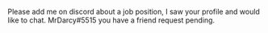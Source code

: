 Please add me on discord about a job position, I saw your profile and would like to chat. MrDarcy#5515 you have a friend request pending.
